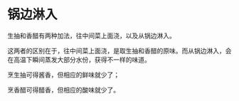# 锅边淋入

生抽和香醋有两种加法，往中间菜上面浇，以及从锅边淋入。

这两者的区别在于，往中间菜上面浇，是取生抽和香醋的原味。而从锅边淋入，会在高温下瞬间蒸发大部分水份，获得不一样的味道。

烹生抽可得酱香，但相应的鲜味就少了；

烹香醋可得醋香，但相应的酸味就少了。
